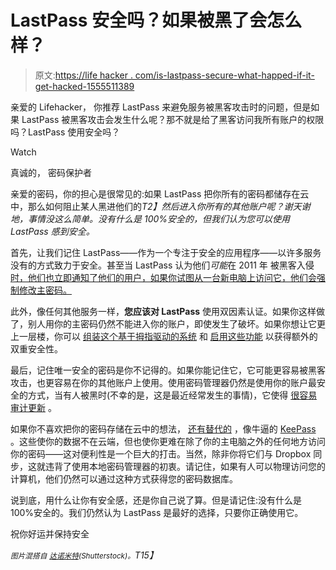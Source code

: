 # LastPass 安全吗？如果被黑了会怎么样？

> 原文:[https://life hacker . com/is-lastpass-secure-what-happed-if-it-get-hacked-1555511389](https://lifehacker.com/is-lastpass-secure-what-happens-if-it-gets-hacked-1555511389)

亲爱的 Lifehacker，
你推荐 LastPass 来避免服务被黑客攻击时的问题，但是如果 LastPass 被黑客攻击会发生什么呢？那不就是给了黑客访问我所有账户的权限吗？LastPass 使用安全吗？

Watch

真诚的，
密码保护者

亲爱的密码，你的担心是很常见的:如果 LastPass 把你所有的密码都储存在云中，那么如何阻止某人黑进他们的*T2】然后进入你所有的其他账户呢？谢天谢地，事情没这么简单。没有什么是 100%安全的，但我们认为您可以使用 LastPass 感到安全。*

首先，让我们记住 LastPass——作为一个专注于安全的应用程序——以许多服务没有的方式致力于安全。甚至当 LastPass 认为他们*可能*在 2011 年 被黑客入侵 [时，他们也立即通知了他们的用户，如果你试图从一台新电脑上访问它，他们会强制修改主密码。](http://bit.ly/Ob5XI8)

此外，像任何其他服务一样，**您应该对 LastPass** 使用双因素认证。如果你这样做了，别人用你的主密码仍然不能进入你的账户，即使发生了破坏。如果你想让它更上一层楼，你可以 [组装这个基于拇指驱动的系统](https://lifehacker.com/how-to-build-a-nearly-hack-proof-password-system-with-5879117) 和 [启用这些功能](http://lifehacker.com/more-settings-you-should-enable-to-make-your-lastpass-a-5933271) 以获得额外的双重安全性。

最后，记住唯一安全的密码是你不记得的。如果你能记住它，它可能更容易被黑客攻击，也更容易在你的其他账户上使用。使用密码管理器仍然是使用你的账户最安全的方式，当有人被黑时(不幸的是，这是最近经常发生的事情)，它使得 [很容易审计更新](http://lifehacker.com/how-to-audit-and-update-your-passwords-after-a-service-5712907) 。

如果你不喜欢把你的密码存储在云中的想法， [还有替代的](http://lifehacker.com/lastpass-alternatives-that-keep-your-passwords-safe-fro-5799036) ，像牛逼的 [KeePass](http://keepass.info/) 。这些使你的数据不在云端，但也使你更难在除了你的主电脑之外的任何地方访问你的密码——这对便利性是一个巨大的打击。当然，除非你将它们与 Dropbox 同步，这就违背了使用本地密码管理器的初衷。请记住，如果有人可以物理访问您的计算机，他们仍然可以通过这种方式获得您的密码数据库。

说到底，用什么让你有安全感，还是你自己说了算。但是请记住:没有什么是 100%安全的。我们仍然认为 LastPass 是最好的选择，只要你正确使用它。

祝你好运并保持安全

*<small>图片混搭自</small>* [*<small>达诺米特</small>*](http://www.shutterstock.com/pic.mhtml?id=150856499)*<small>(Shutterstock)。</small>T15】*